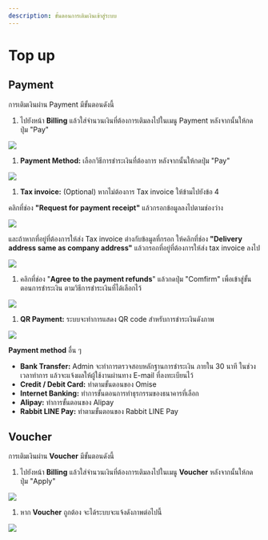```yaml
---
description: ขั้นตอนการเติมเงินเข้าสู่ระบบ
---
```


# Top up

## Payment

การเติมเงินผ่าน Payment มีขั้นตอนดังนี้

1. ไปยังหน้า **Billing** แล้วใส่จำนวนเงินที่ต้องการเติมลงไปในเมนู Payment หลังจากนั้นให้กดปุ่ม "Pay"    

![](../.gitbook/assets/fn-customer-portal-dev-nipacloud-dev.png)

1. **Payment Method:** เลือกวิธีการชำระเงินที่ต้องการ หลังจากนั้นให้กดปุ่ม "Pay"

![](../.gitbook/assets/payment-ui-dev.nipa.cloud_payments_238ffb28f6524b7699b6.png)

1. **Tax invoice:** \(Optional\) หากไม่ต้องการ Tax invoice ให้ข้ามไปยังข้อ 4

คลิกที่ช่อง **"Request for payment receipt"** แล้วกรอกข้อมูลลงไปตามช่องว่าง

![](../.gitbook/assets/payment-ui-dev.nipa.cloud_payments_238ffb28f6524b7699b6-32.png)

และถ้าหากที่อยู่ที่ต้องการให้ส่ง Tax invoice ต่างกับข้อมูลที่กรอก ให้คลิกที่ช่อง **"Delivery address same as company address"** แล้วกรอกที่อยู่ที่ต้องการให้ส่ง tax invoice ลงไป

![](https://github.com/nipa-cloud/ncp-docs/tree/1f81f5b82872eec434eb78fd79f843dd9d40bc05/.gitbook/assets/payment-ui-dev.nipa.cloud_payments_238ffb28f6524b7699b6-33%20%281%29.png)

1. คลิกที่ช่อง "**Agree to the payment refunds**" แล้วกดปุ่ม "Comfirm" เพิ้อเข้าสู่ขั้นตอนการชำระเงิน ตามวิธีการชำระเงินที่ได้เลือกไว้  

![](../.gitbook/assets/payment-ui-dev.nipa.cloud_payments_238ffb28f6524b7699b6-33.png)

1. **QR Payment:**  ระบบจะทำการแสดง QR code สำหรับการชำระเงินดังภาพ    

![](../.gitbook/assets/payment-ui-dev-9.png)

**Payment method** อื่น ๆ

* **Bank Transfer:** Admin จะทำการตรวจสอบหลักฐานการชำระเงิน ภายใน 30 นาที ในช่วงเวลาทำการ แล้วจะแจ้งผลให้ผู้ใช้งานผ่านทาง E-mail ที่ลงทะเบียนไว้ 
* **Credit / Debit Card:** ทำตามขั้นตอนของ Omise 
* **Internet Banking:** ทำการขั้นตอนการทำธุรกรรมของธนาคารที่เลือก 
* **Alipay:** ทำการขั้นตอนของ Alipay 
* **Rabbit LINE Pay:** ทำตามขั้นตอนของ Rabbit LINE Pay 

## Voucher

การเติมเงินผ่าน **Voucher** มีขั้นตอนดังนี้

1. ไปยังหน้า **Billing** แล้วใส่จำนวนเงินที่ต้องการเติมลงไปในเมนู **Voucher** หลังจากนั้นให้กดปุ่ม "Apply"    

![](../.gitbook/assets/fn-customer-portal-dev-nipacloud-dev-1.png)

1. หาก **Voucher** ถูกต้อง จะได้ระบบจะแจ้งดังภาพต่อไปนี้

![](https://github.com/nipa-cloud/ncp-docs/tree/1f81f5b82872eec434eb78fd79f843dd9d40bc05/.gitbook/assets/fn-customer-portal-dev-nipacloud-dev-2-1.png)

